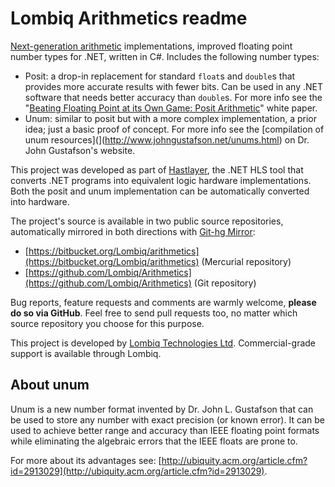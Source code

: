 ﻿# Lombiq Arithmetics readme



[Next-generation arithmetic](https://posithub.org/) implementations, improved floating point number types for .NET, written in C#. Includes the following number types:

- Posit: a drop-in replacement for standard `float`s and `double`s that provides more accurate results with fewer bits. Can be used in any .NET software that needs better accuracy than `double`s. For more info see the "[Beating Floating Point at its Own Game: Posit Arithmetic](http://www.johngustafson.net/pdfs/BeatingFloatingPoint.pdf)" white paper.
- Unum: similar to posit but with a more complex implementation, a prior idea; just a basic proof of concept. For more info see the [compilation of unum resources](](http://www.johngustafson.net/unums.html) on Dr. John Gustafson's website.

This project was developed as part of [Hastlayer](https://hastlayer.com/), the .NET HLS tool that converts .NET programs into equivalent logic hardware implementations. Both the posit and unum implementation can be automatically converted into hardware.

The project's source is available in two public source repositories, automatically mirrored in both directions with [Git-hg Mirror](https://githgmirror.com):

- [https://bitbucket.org/Lombiq/arithmetics](https://bitbucket.org/Lombiq/arithmetics) (Mercurial repository)
- [https://github.com/Lombiq/Arithmetics](https://github.com/Lombiq/Arithmetics) (Git repository)

Bug reports, feature requests and comments are warmly welcome, **please do so via GitHub**. Feel free to send pull requests too, no matter which source repository you choose for this purpose.

This project is developed by [Lombiq Technologies Ltd](https://lombiq.com/). Commercial-grade support is available through Lombiq.


## About unum

Unum is a new number format invented by Dr. John L. Gustafson that can be used to store any number with exact precision (or known error). It can be used to achieve better range and accuracy than IEEE floating point formats while eliminating the algebraic errors that the IEEE floats are prone to.

For more about its advantages see: [http://ubiquity.acm.org/article.cfm?id=2913029](http://ubiquity.acm.org/article.cfm?id=2913029).